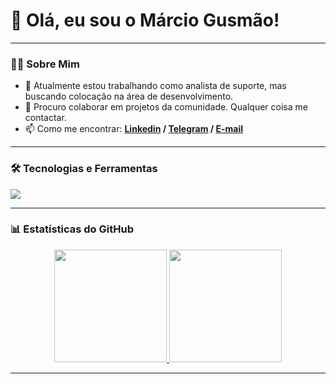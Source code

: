 # 👋 Olá, eu sou o Márcio Gusmão!

---

### 👨‍💻 Sobre Mim

- 🔭 Atualmente estou trabalhando como analista de suporte, mas buscando colocação na área de desenvolvimento.
- 👯 Procuro colaborar em projetos da comunidade. Qualquer coisa me contactar.
- 📫 Como me encontrar: **<a href="https://www.linkedin.com/in/marciogusmao/" target="_blank">Linkedin</a> / <a href="https://www.t.me/sirmarcius" target="_blank" >Telegram</a> / <a href="mailto:marciogusmao@msn.com" target="_blank">E-mail</a>**

---

### 🛠️ Tecnologias e Ferramentas

<p align="left">
  <a href="https://skillicons.dev">
    <img src="https://skillicons.dev/icons?i=java,spring,kotlin,cs,python,mysql,postgres,git,github,docker,linux,vscode,idea,androidstudio,notion" />
  </a>
</p>
  
---

### 📊 Estatísticas do GitHub

<p align="center">
  <a href="https://github.com/sirmarciusx">
    <img height="180em" src="https://github-readme-stats.vercel.app/api?username=sirmarciusx&show_icons=true&theme=dracula&include_all_commits=true&count_private=true"/>
    <img height="180em" src="https://github-readme-stats.vercel.app/api/top-langs/?username=sirmarciusx&layout=compact&langs_count=7&theme=dracula"/>
  </a>
</p>

---

